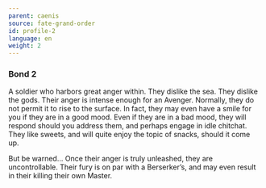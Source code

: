 ```yaml
---
parent: caenis
source: fate-grand-order
id: profile-2
language: en
weight: 2
---
```


### Bond 2

A soldier who harbors great anger within.
They dislike the sea.
They dislike the gods.
Their anger is intense enough for an Avenger.
Normally, they do not permit it to rise to the surface.
In fact, they may even have a smile for you if they are in a good mood.
Even if they are in a bad mood, they will respond should you address them, and perhaps engage in idle chitchat.
They like sweets, and will quite enjoy the topic of snacks, should it come up.

But be warned…
Once their anger is truly unleashed, they are uncontrollable.
Their fury is on par with a Berserker’s, and may even result in their killing their own Master.
